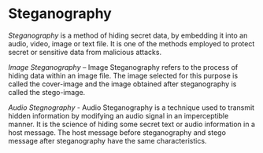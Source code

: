 # Steganography

*Steganography* is a method of hiding secret data, by embedding it into an audio, video, image or text file. It is one of the methods employed to protect secret or sensitive data from malicious attacks.
 
*Image Steganography* –
Image Steganography refers to the process of hiding data within an image file. The image selected for this purpose is called the cover-image and the image obtained after steganography is called the stego-image.

*Audio Stegnography* - 
Audio Steganography is a technique used to transmit hidden information by modifying an audio signal in an imperceptible manner. It is the science of hiding some secret text or audio information in a host message. The host message before steganography and stego message after steganography have the same characteristics.
